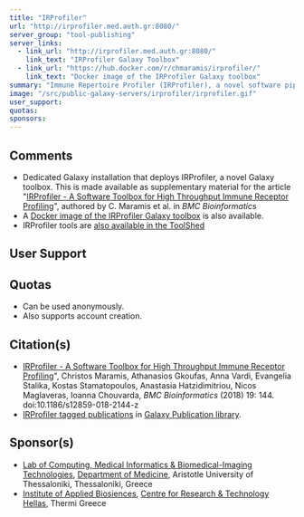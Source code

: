 ```yaml
---
title: "IRProfiler"
url: "http://irprofiler.med.auth.gr:8080/"
server_group: "tool-publishing"
server_links: 
  - link_url: "http://irprofiler.med.auth.gr:8080/"
    link_text: "IRProfiler Galaxy Toolbox"
  - link_url: "https://hub.docker.com/r/chmaramis/irprofiler/"
    link_text: "Docker image of the IRProfiler Galaxy toolbox"
summary: "Immune Repertoire Profiler (IRProfiler), a novel software pipeline that delivers a number of core receptor repertoire quantification and comparison functionalities on high-throughput TR and BcR sequencing data."
image: "/src/public-galaxy-servers/irprofiler/irprofiler.gif"
user_support: 
quotas: 
sponsors: 
---
```


## Comments

* Dedicated Galaxy installation that deploys IRProfiler, a novel Galaxy toolbox. This is made available as supplementary material for the article "[IRProfiler - A Software Toolbox for High Throughput Immune Receptor Profiling](https://link.springer.com/article/10.1186%2Fs12859-018-2144-z)", authored by C. Maramis et al. in *BMC Bioinformatics*
* A [Docker image of the IRProfiler Galaxy toolbox](https://hub.docker.com/r/chmaramis/irprofiler/) is also available.
* IRProfiler tools are [also available in the ToolShed](https://toolshed.g2.bx.psu.edu/repository?repository_id=8660186ea1d6b696&changeset_revision=acaa8e8a0b88)

## User Support


## Quotas

* Can be used anonymously.
* Also supports account creation.

## Citation(s)

* [IRProfiler - A Software Toolbox for High Throughput Immune Receptor Profiling](https://link.springer.com/article/10.1186%2Fs12859-018-2144-z)", Christos Maramis, Athanasios Gkoufas, Anna Vardi, Evangelia Stalika, Kostas Stamatopoulos, Anastasia Hatzidimitriou, Nicos Maglaveras, Ioanna Chouvarda, *BMC Bioinformatics*  (2018) 19: 144. doi:10.1186/s12859-018-2144-z
* [IRProfiler tagged publications](https://www.zotero.org/groups/1732893/galaxy/items/tag/%3EIRProfiler) in [Galaxy Publication library](/src/publication-library/index.md).

## Sponsor(s)

* [Lab of Computing, Medical Informatics & Biomedical-Imaging Technologies](http://www1.med.auth.gr/depts/lomi/en/index_en.htm), [Department of Medicine](https://www.auth.gr/en/med), Aristotle University of Thessaloniki, Thessaloniki, Greece
* [Institute of Applied Biosiences](http://hbio.gr/member/institute-applied-biosciences-inab-centre-research-and-technology-certh), [Centre for Research & Technology Hellas](https://www.certh.gr/root.en.aspx), Thermi Greece
